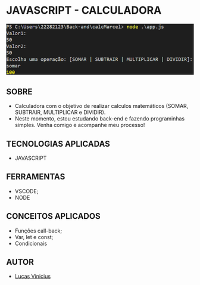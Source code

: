 # JAVASCRIPT - CALCULADORA

![](./img/foto.png)

## **SOBRE**

- Calculadora com o objetivo de realizar calculos matemáticos (SOMAR, SUBTRAIR, MULTIPLICAR e DIVIDIR).
- Neste momento, estou estudando back-end e fazendo programinhas simples. 
   Venha comigo e acompanhe meu processo!

## **TECNOLOGIAS APLICADAS**

- JAVASCRIPT

## **FERRAMENTAS**

- VSCODE;
- NODE

## **CONCEITOS APLICADOS**

- Funções call-back;
- Var, let e const;
- Condicionais

## **AUTOR**

- [Lucas Vinicius](https://www.linkedin.com/in/lucas-vinicius-silva-686157219?lipi=urn%3Ali%3Apage%3Ad_flagship3_profile_view_base_contact_details%3BXhH3YEjrTCGmnj8elCECXQ%3D%3D)

